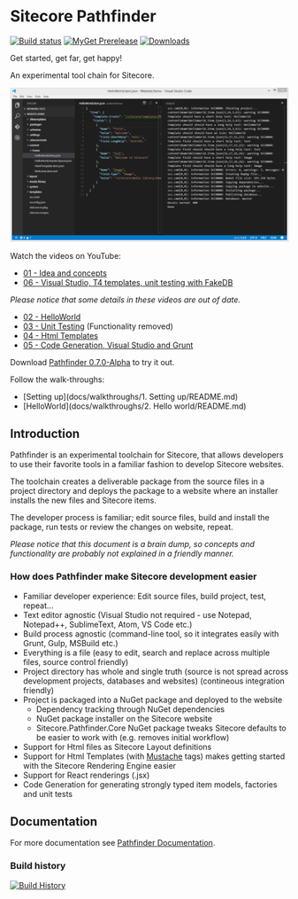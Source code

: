 # Sitecore Pathfinder

[![Build status](https://ci.appveyor.com/api/projects/status/21a8xc3s80mcic81?svg=true)](https://ci.appveyor.com/project/JakobChristensen/sitecore-pathfinder) [![MyGet Prerelease](https://img.shields.io/myget/sitecore-pathfinder/vpre/Sitecore.Pathfinder.svg?label=version)](https://www.myget.org/feed/sitecore-pathfinder/package/nuget/Sitecore.Pathfinder) [![Downloads](https://img.shields.io/myget/sitecore-pathfinder/dt/sitecore.pathfinder.svg?label=downloads)](https://www.myget.org/feed/sitecore-pathfinder/package/nuget/Sitecore.Pathfinder) 

Get started, get far, get happy!

An experimental tool chain for Sitecore.

![Pathfinder](docs/img/SitecorePathfinder.png)
 
Watch the videos on YouTube:

* [01 - Idea and concepts](https://www.youtube.com/watch?v=TcJ0IoI7sVM)
* [06 - Visual Studio, T4 templates, unit testing with FakeDB](https://youtu.be/_v6-1NKgxT0)

_Please notice that some details in these videos are out of date._

* [02 - HelloWorld](https://www.youtube.com/watch?v=jQz5hAVOTzU)
* [03 - Unit Testing](https://www.youtube.com/watch?v=DWU6D7L8ykg) (Functionality removed) 
* [04 - Html Templates](https://www.youtube.com/watch?v=9aTGhW6ErYM)
* [05 - Code Generation, Visual Studio and Grunt](http://youtu.be/ZM3ve1WhwwQ)

Download [Pathfinder 0.7.0-Alpha](http://vsplugins.sitecore.net/Pathfinder/Sitecore.Pathfinder.zip) to 
try it out.

Follow the walk-throughs:

* [Setting up](docs/walkthroughs/1. Setting up/README.md)
* [HelloWorld](docs/walkthroughs/2. Hello world/README.md)

## Introduction
Pathfinder is an experimental toolchain for Sitecore, that allows developers to use their favorite tools 
in a familiar fashion to develop Sitecore websites.

The toolchain creates a deliverable package from the source files in a project directory and deploys 
the package to a website where an installer installs the new files and Sitecore items.

The developer process is familiar; edit source files, build and install the package, run tests or review the 
changes on website, repeat.

_Please notice that this document is a brain dump, so concepts and functionality are probably not explained 
in a friendly manner._

### How does Pathfinder make Sitecore development easier
* Familiar developer experience: Edit source files, build project, test, repeat...
* Text editor agnostic (Visual Studio not required - use Notepad, Notepad++, SublimeText, Atom, VS Code etc.)
* Build process agnostic (command-line tool, so it integrates easily with Grunt, Gulp, MSBuild etc.)
* Everything is a file (easy to edit, search and replace across multiple files, source control friendly)
* Project directory has whole and single truth (source is not spread across development projects, databases and websites) (contineous integration friendly) 
* Project is packaged into a NuGet package and deployed to the website
  * Dependency tracking through NuGet dependencies
  * NuGet package installer on the Sitecore website
  * Sitecore.Pathfinder.Core NuGet package tweaks Sitecore defaults to be easier to work with (e.g. removes initial workflow)
* Support for Html files as Sitecore Layout definitions
* Support for Html Templates (with [Mustache](https://mustache.github.io/mustache.5.html) tags) makes getting started with the Sitecore Rendering Engine easier
* Support for React renderings (.jsx)
* Code Generation for generating strongly typed item models, factories and unit tests

## Documentation
For more documentation see [Pathfinder Documentation](docs/README.md).

### Build history
[![Build History](https://ci-buildstats.azurewebsites.net/appveyor/chart/JakobChristensen/sitecore-pathfinder?branch=master&includeBuildsFromPullRequest=false)](https://ci.appveyor.com/project/JakobChristensen/sitecore-pathfinder) 
